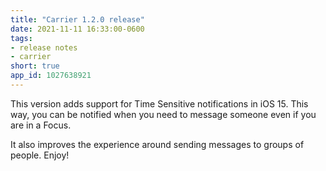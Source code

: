 ```yaml
---
title: "Carrier 1.2.0 release"
date: 2021-11-11 16:33:00-0600
tags:
- release notes
- carrier
short: true
app_id: 1027638921
---
```


This version adds support for Time Sensitive notifications in iOS 15. This way, you can be notified when you need to message someone even if you are in a Focus.

It also improves the experience around sending messages to groups of people. Enjoy!
